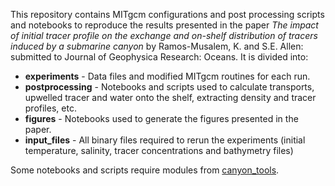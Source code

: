 This repository contains MITgcm configurations and post processing scripts and notebooks to reproduce the results presented in the paper *The impact of initial tracer profile on the exchange and on-shelf distribution of tracers induced by a submarine canyon* by Ramos-Musalem, K. and S.E. Allen: submitted to Journal of Geophysica Research: Oceans. It is divided into:

* **experiments** - Data files and modified MITgcm routines for each run.
* **postprocessing** - Notebooks and scripts used to calculate transports, upwelled tracer and water onto the shelf, extracting density and tracer profiles, etc.
* **figures** - Notebooks used to generate the figures presented in the paper.
* **input_files** - All binary files required to rerun the experiments (initial temperature, salinity, tracer concentrations and bathymetry files) 

Some notebooks and scripts require modules from [canyon_tools](https://github.com/UBC-MOAD/canyontools).

